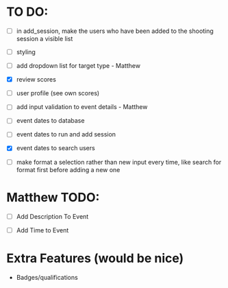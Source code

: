 
# TO DO:
- [ ] in add_session, make the users who have been added to the shooting session a visible list
- [ ] styling 
- [ ] add dropdown list for target type - Matthew
- [x] review scores
- [ ] user profile (see own scores)
- [ ] add input validation to event details - Matthew
- [ ] event dates to database
- [ ] event dates to run and add session
- [x] event dates to search users
- [ ] make format a selection rather than new input every time, like search for format first before adding a new one 


# Matthew TODO:
- [ ] Add Description To Event
- [ ] Add Time to Event
 


# Extra Features (would be nice)
- Badges/qualifications 